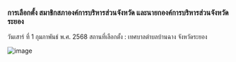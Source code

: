 ### การเลือกตั้ง สมาชิกสภาองค์การบริหารส่วนจังหวัด และนายกองค์การบริหารส่วนจังหวัดระยอง
วันเสาร์ ที่ 1 กุมภาพันธ์ พ.ศ. 2568
สถานที่เลือกตั้ง : เทศบาลตำบลบ้านฉาง จังหวัดระยอง

![image](https://github.com/user-attachments/assets/99ad161a-6ef7-4524-9a9d-c03c45be9ac9)
